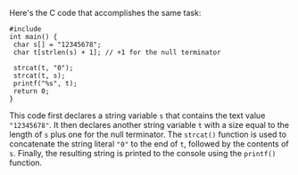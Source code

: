 Here's the C code that accomplishes the same task:
```
#include 
int main() {
 char s[] = "12345678";
 char t[strlen(s) + 1]; // +1 for the null terminator
 
 strcat(t, "0");
 strcat(t, s);
 printf("%s", t);
 return 0;
}
```
This code first declares a string variable `s` that contains the text value `"12345678"`. It then declares another string variable `t` with a size equal to the length of `s` plus one for the null terminator. The `strcat()` function is used to concatenate the string literal `"0"` to the end of `t`, followed by the contents of `s`. Finally, the resulting string is printed to the console using the `printf()` function.

